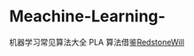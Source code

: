 # Meachine-Learning-
机器学习常见算法大全
PLA 算法借鉴[RedstoneWill](https://github.com/RedstoneWill/MachineLearningInAction)

